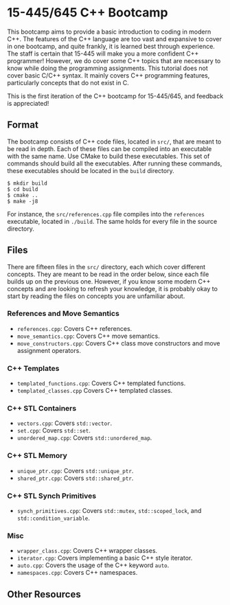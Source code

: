 # 15-445/645 C++ Bootcamp
This bootcamp aims to provide a basic introduction to coding in modern C++. 
The features of the C++ language are too vast and expansive to cover in one
bootcamp, and quite frankly, it is learned best through experience. The staff
is certain that 15-445 will make you a more confident C++ programmer! 
However, we do cover some C++ topics that are necessary to know while doing
the programming assignments. This tutorial does not cover basic C/C++ syntax.
It mainly covers C++ programming features, particularly concepts that do not exist in C.

This is the first iteration of the C++ bootcamp for 15-445/645, and feedback
is appreciated!

## Format
The bootcamp consists of C++ code files, located in `src/`, that are meant
to be read in depth. Each of these files can be compiled into an executable
with the same name. Use CMake to build these executables. This set of commands
should build all the executables. After running these commands, these executables
should be located in the `build` directory.
```console
$ mkdir build
$ cd build
$ cmake ..
$ make -j8
```
For instance, the `src/references.cpp` file compiles into the `references`
executable, located in `./build`. The same holds for every file in the source
directory.

## Files
There are fifteen files in the `src/` directory, each which cover different
concepts. They are meant to be read in the order below, since each file 
builds up on the previous one. However, if you know some modern C++ concepts
and are looking to refresh your knowledge, it is probably okay to start by
reading the files on concepts you are unfamiliar about.

### References and Move Semantics
- `references.cpp`: Covers C++ references.
- `move_semantics.cpp`: Covers C++ move semantics.
- `move_constructors.cpp`: Covers C++ class move constructors and move assignment operators.

### C++ Templates
- `templated_functions.cpp`: Covers C++ templated functions.
- `templated_classes.cpp` Covers C++ templated classes.

### C++ STL Containers
- `vectors.cpp`: Covers `std::vector`.
- `set.cpp`: Covers `std::set`.
- `unordered_map.cpp`: Covers `std::unordered_map`.

### C++ STL Memory
- `unique_ptr.cpp`: Covers `std::unique_ptr`.
- `shared_ptr.cpp`: Covers `std::shared_ptr`.

### C++ STL Synch Primitives
- `synch_primitives.cpp`: Covers `std::mutex`, `std::scoped_lock`, and `std::condition_variable`.

### Misc
- `wrapper_class.cpp`: Covers C++ wrapper classes.
- `iterator.cpp`: Covers implementing a basic C++ style iterator.
- `auto.cpp`: Covers the usage of the C++ keyword `auto`.
- `namespaces.cpp`: Covers C++ namespaces.

## Other Resources
